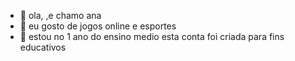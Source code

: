 - 👋 ola, ,e chamo ana
- 👀 eu gosto de jogos online e esportes
- 🌱 estou no 1 ano do ensino medio
esta conta foi criada para fins educativos 
